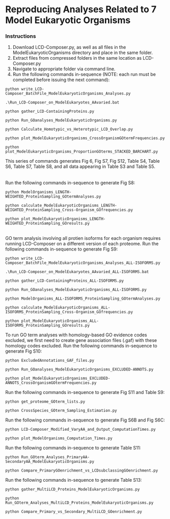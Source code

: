 # Reproducing Analyses Related to 7 Model Eukaryotic Organisms

### Instructions
1. Download LCD-Composer.py, as well as all files in the ModelEukaryoticOrganisms directory and place in the same folder.
2. Extract files from compressed folders in the same location as LCD-Composer.py
4. Navigate to appropriate folder via command line.
5. Run the following commands in-sequence (NOTE: each run must be completed before issuing the next command):

```
python write_LCD-Composer_BatchFile_ModelEukaryoticOrganisms_Analyses.py
```
```
.\Run_LCD-Composer_on_ModelEukaryotes_AAvaried.bat
```
```
python gather_LCD-ContainingProteins.py
```
```
python Run_GOanalyses_ModelEukaryoticOrganisms.py
```
```
python Calculate_Homotypic_vs_Heterotypic_LCD_Overlap.py
```
```
python plot_ModelEukaryoticOrganisms_CrossOrganismGOtermFrequencies.py
```
```
python plot_ModelEukaryoticOrganisms_ProportionGOterms_STACKED_BARCHART.py
```

This series of commands generates Fig 6, Fig S7, Fig S12, Table S4, Table S6, Table S7, Table S8, and all data appearing in Table S3 and Table S5.
</br></br></br>
Run the following commands in-sequence to generate Fig S8:

```
python ModelOrganisms_LENGTH-WEIGHTED_ProteinSampling_GOtermAnalyses.py
```
```
python calculate_ModelEukaryoticOrganisms_LENGTH-WEIGHTED_ProteinSampling_Cross-Organism_GOfrequencies.py
```
```
python plot_ModelEukaryoticOrganisms_LENGTH-WEIGHTED_ProteinSampling_GOresults.py
```
</br>
GO term analysis involving all protien isoforms for each organism requires running LCD-Composer on a different version of each proteome. Run the following commands in-sequence to generate Fig S9:

```
python write_LCD-Composer_BatchFile_ModelEukaryoticOrganisms_Analyses_ALL-ISOFORMS.py
```
```
.\Run_LCD-Composer_on_ModelEukaryotes_AAvaried_ALL-ISOFORMS.bat
```
```
python gather_LCD-ContainingProteins_ALL-ISOFORMS.py
```
```
python Run_GOanalyses_ModelEukaryoticOrganisms_ALL-ISOFORMS.py
```
```
python ModelOrganisms_ALL-ISOFORMS_ProteinSampling_GOtermAnalyses.py
```
```
python calculate_ModelEukaryoticOrganisms_ALL-ISOFORMS_ProteinSampling_Cross-Organism_GOfrequencies.py
```
```
python plot_ModelEukaryoticOrganisms_ALL-ISOFORMS_ProteinSampling_GOresults.py
```

To run GO term analyses with homology-based GO evidence codes excluded, we first need to create gene association files (.gaf) with these homology codes excluded. Run the following commands in-sequence to generate Fig S10:

```
python ExcludedAnnotations_GAF_files.py
```
```
python Run_GOanalyses_ModelEukaryoticOrganisms_EXCLUDED-ANNOTS.py
```
```
python plot_ModelEukaryoticOrganisms_EXCLUDED-ANNOTS_CrossOrganismGOtermFrequencies.py
```

Run the following commands in-sequence to generate Fig S11 and Table S9:

```
python get_proteome_GOterm_lists.py
```
```
python CrossSpecies_GOterm_Sampling_Estimation.py
```

Run the following commands in-sequence to generate Fig S6B and Fig S6C:

```
python LCD-Composer_Modified_VaryAA_and_Output_ComputationTimes.py
```
```
python plot_ModelOrganisms_Computation_Times.py
```

Run the following commands in-sequence to generate Table S11:

```
python Run_GOterm_Analyses_PrimaryAA-SecondaryAA_ModelEukaryoticOrganisms.py
```
```
python Compare_PrimaryGOenrichment_vs_LCDsubclassingGOenrichment.py
```

Run the following commands in-sequence to generate Table S13:

```
python gather_MultiLCD_Proteins_ModelEukaryoticOrganisms.py
```
```
python Run_GOterm_Analyses_MultiLCD_Proteins_ModelEukaryoticOrganisms.py
```
```
python Compare_Primary_vs_Secondary_MultiLCD_GOenrichment.py
```
